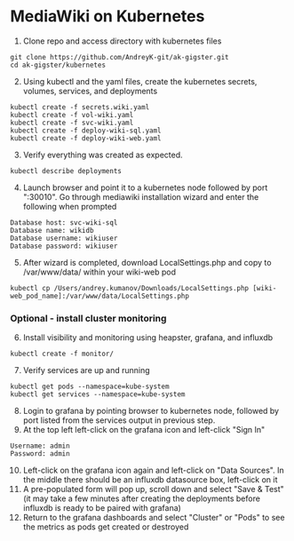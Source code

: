 # MediaWiki on Kubernetes

1) Clone repo and access directory with kubernetes files
```
git clone https://github.com/AndreyK-git/ak-gigster.git
cd ak-gigster/kubernetes
```
2) Using kubectl and the yaml files, create the kubernetes secrets, volumes, services, and deployments
```
kubectl create -f secrets.wiki.yaml
kubectl create -f vol-wiki.yaml
kubectl create -f svc-wiki.yaml
kubectl create -f deploy-wiki-sql.yaml
kubectl create -f deploy-wiki-web.yaml
```
3) Verify everything was created as expected.
```
kubectl describe deployments
```
4) Launch browser and point it to a kubernetes node followed by port ":30010". Go through mediawiki installation wizard and enter the following when prompted
```
Database host: svc-wiki-sql
Database name: wikidb
Database username: wikiuser
Database password: wikiuser
```
5) After wizard is completed, download LocalSettings.php and copy to /var/www/data/ within your wiki-web pod
```
kubectl cp /Users/andrey.kumanov/Downloads/LocalSettings.php [wiki-web_pod_name]:/var/www/data/LocalSettings.php
```
### Optional - install cluster monitoring

6) Install visibility and monitoring using heapster, grafana, and influxdb
```
kubectl create -f monitor/
```
7) Verify services are up and running
```
kubectl get pods --namespace=kube-system
kubectl get services --namespace=kube-system
```
8) Login to grafana by pointing browser to kubernetes node, followed by port listed from the services output in previous step.
9) At the top left left-click on the grafana icon and left-click "Sign In"
```
Username: admin
Password: admin
```
10) Left-click on the grafana icon again and left-click on "Data Sources". In the middle there should be an influxdb datasource box, left-click on it
11) A pre-populated form will pop up, scroll down and select "Save & Test" (it may take a few minutes after creating the deployments before influxdb is ready to be paired with grafana)
12) Return to the grafana dashboards and select "Cluster" or "Pods" to see the metrics as pods get created or destroyed
